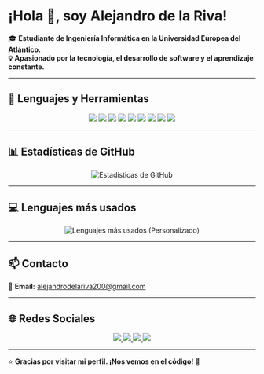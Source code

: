 # ¡Hola 👋, soy Alejandro de la Riva!

🎓 **Estudiante de Ingeniería Informática en la Universidad Europea del Atlántico.  
💡 Apasionado por la tecnología, el desarrollo de software y el aprendizaje constante.**

---

## 🚀 Lenguajes y Herramientas

<p align="center">
  <img src="https://img.shields.io/badge/Git-F05032?style=for-the-badge&logo=git&logoColor=white"/>
  <img src="https://img.shields.io/badge/Java-007396?style=for-the-badge&logo=java&logoColor=white"/>
  <img src="https://img.shields.io/badge/Python-3776AB?style=for-the-badge&logo=python&logoColor=white"/>
  <img src="https://img.shields.io/badge/C-00599C?style=for-the-badge&logo=c&logoColor=white"/>
  <img src="https://img.shields.io/badge/HTML5-E34F26?style=for-the-badge&logo=html5&logoColor=white"/>
  <img src="https://img.shields.io/badge/Visual%20Studio%20Code-0078d7?style=for-the-badge&logo=visual-studio-code&logoColor=white"/>
  <img src="https://img.shields.io/badge/Ubuntu-E95420?style=for-the-badge&logo=ubuntu&logoColor=white"/>
  <img src="https://img.shields.io/badge/Linux-FCC624?style=for-the-badge&logo=linux&logoColor=black"/>
  <img src="https://img.shields.io/badge/Adobe-FF0000?style=for-the-badge&logo=adobe&logoColor=white"/>
</p>

---

## 📊 Estadísticas de GitHub

<p align="center">
  <img src="https://github-readme-stats.vercel.app/api?username=AlejandroDeLaRivaGarcia&show_icons=true&theme=tokyonight" alt="Estadísticas de GitHub" />
</p>

---

## 💻 Lenguajes más usados

<p align="center">
<picture>
  <source
    media="(prefers-color-scheme: dark)"
    srcset="https://quickchart.io/chart?v=4&width=450&height=220&backgroundColor=%231a1b27&c={type:'doughnut',data:{labels:['Java','Python','C','PowerShell','Linux'],datasets:[{data:[45,20,15,10,10],backgroundColor:['%23f7768e','%2373daca','%232ac3de','%23bb9af7','%23e0af68'],label:'Languages'}]},options:{plugins:{datalabels:{color:'%23a9b1d6',formatter:(value)=>value+'%'}},legend:{position:'right',labels:{fontColor:'%23a9b1d6',fontSize:14}},responsive:true,maintainAspectRatio:false}}"
  >
  <img
    src="https://quickchart.io/chart?v=4&width=450&height=220&backgroundColor=%23ffffff&c={type:'doughnut',data:{labels:['Java','Python','C','PowerShell','Linux'],datasets:[{data:[45,20,15,10,10],backgroundColor:['%23f7768e','%2373daca','%232ac3de','%23bb9af7','%23e0af68'],label:'Languages'}]},options:{plugins:{datalabels:{color:'%23333',formatter:(value)=>value+'%'}},legend:{position:'right',labels:{fontColor:'%23333',fontSize:14}},responsive:true,maintainAspectRatio:false}}"
    alt="Lenguajes más usados (Personalizado)"
  />
</picture>
</p>

---

## 📫 Contacto

📧 **Email:** [alejandrodelariva200@gmail.com](mailto:alejandrodelariva200@gmail.com)

---

## 🌐 Redes Sociales

<p align="center">
  <a href="https://www.linkedin.com/in/alejandro-de-la-riva-garc%C3%ADa-459010387/" target="_blank">
    <img src="https://img.shields.io/badge/LinkedIn-0077B5?style=for-the-badge&logo=linkedin&logoColor=white"/>
  </a>
  <a href="https://github.com/AlejandroDeLaRivaGarcia" target="_blank">
    <img src="https://img.shields.io/badge/GitHub-181717?style=for-the-badge&logo=github&logoColor=white"/>
  </a>
  <a href="https://www.instagram.com/alexdelarivaa/" target="_blank">
    <img src="https://img.shields.io/badge/Instagram-E4405F?style=for-the-badge&logo=instagram&logoColor=white"/>
  </a>
  <a href="https://x.com/delarivus" target="_blank">
    <img src="https://img.shields.io/badge/Twitter-1DA1F2?style=for-the-badge&logo=twitter&logoColor=white"/>
  </a>
</p>

---

⭐ **Gracias por visitar mi perfil. ¡Nos vemos en el código!** 🚀
